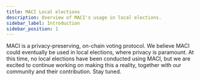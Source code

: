 ```yaml
---
title: MACI Local elections
description: Overview of MACI's usage in local elections.
sidebar_label: Introduction
sidebar_position: 1
---
```


MACI is a privacy-preserving, on-chain voting protocol. We believe MACI could eventually be used in local elections, where privacy is paramount. At this time, no local elections have been conducted using MACI, but we are excited to continue working on making this a reality, together with our community and their contribution. Stay tuned.
